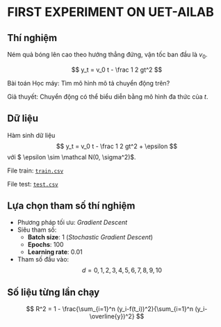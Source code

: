 # FIRST EXPERIMENT ON UET-AILAB 

## Thí nghiệm

Ném quả bóng lên cao theo hướng thẳng đứng, vận tốc ban đầu là $v_0$.

$$ y_t = v_0 t - \frac 1 2 gt^2 $$

Bài toán Học máy: Tìm mô hình mô tả chuyển động trên?

Giả thuyết: Chuyển động có thể biểu diễn bằng mô hình đa thức của $t$.

## Dữ liệu

Hàm sinh dữ liệu $$ y_t = v_0 t - \frac 1 2 gt^2 + \epsilon $$
với $ \epsilon \sim \mathcal N(0, \sigma^2)$.

File train: [`train.csv`](./data/train.csv)

File test: [`test.csv`](./data/test.csv)

## Lựa chọn tham số thí nghiệm
- Phương pháp tối ưu: *Gradient Descent*
- Siêu tham số:
    - **Batch size**: 1 (*Stochastic Gradient Descent*)
    - **Epochs**: 100
    - **Learning rate**: 0.01
- Tham số  đầu vào: $$ d = 0,1,2,3,4,5,6,7,8,9,10 $$
## Số liệu từng lần chạy
$$
R^2 = 1 - \frac{\sum_{i=1}^n (y_i-f(t_i))^2}{\sum_{i=1}^n (y_i-\overline{y})^2}
$$
